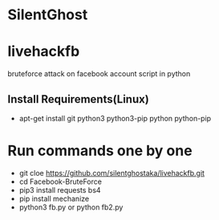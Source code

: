 # SilentGhost
# livehackfb
bruteforce attack on facebook account script in python

## Install Requirements(Linux)
* apt-get install git python3 python3-pip python python-pip

# Run commands one by one
* git cloe https://github.com/silentghostaka/livehackfb.git
* cd Facebook-BruteForce
* pip3 install requests bs4
* pip install mechanize
* python3 fb.py or python fb2.py
